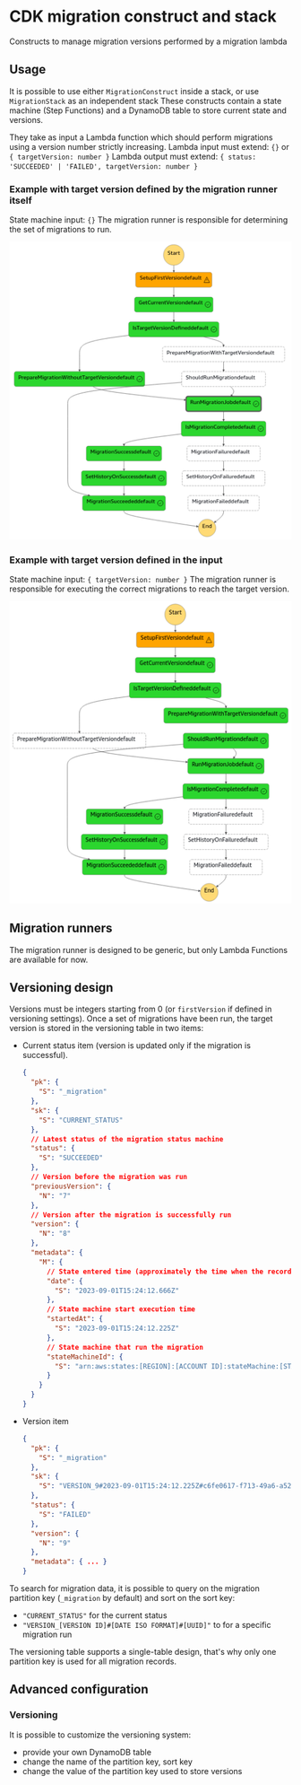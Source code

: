# CDK migration construct and stack

Constructs to manage migration versions performed by a migration lambda

## Usage

It is possible to use either `MigrationConstruct` inside a stack, or use `MigrationStack` as an independent stack
These constructs contain a state machine (Step Functions) and a DynamoDB table to store current state and versions.

They take as input a Lambda function which should perform migrations using a version number strictly increasing.
Lambda input must extend: `{}` or `{ targetVersion: number }`
Lambda output must extend: `{ status: 'SUCCEEDED' | 'FAILED', targetVersion: number }`

### Example with target version defined by the migration runner itself

State machine input: `{}`
The migration runner is responsible for determining the set of migrations to run.

![Target version defined by the migration runner itself](./docs/assets/migration-state-machine-auto-target-version.png)

### Example with target version defined in the input

State machine input: `{ targetVersion: number }`
The migration runner is responsible for executing the correct migrations to reach the target version.

![Target version defined in the state machine input](./docs/assets/migration-state-machine-target-version-in-input.png)

## Migration runners

The migration runner is designed to be generic, but only Lambda Functions are available for now.

## Versioning design

Versions must be integers starting from 0 (or `firstVersion` if defined in versioning settings).
Once a set of migrations have been run, the target version is stored in the versioning table in two items:

- Current status item (version is updated only if the migration is successful).

  ```json
  {
    "pk": {
      "S": "_migration"
    },
    "sk": {
      "S": "CURRENT_STATUS"
    },
    // Latest status of the migration status machine
    "status": {
      "S": "SUCCEEDED"
    },
    // Version before the migration was run
    "previousVersion": {
      "N": "7"
    },
    // Version after the migration is successfully run
    "version": {
      "N": "8"
    },
    "metadata": {
      "M": {
        // State entered time (approximately the time when the record is saved)
        "date": {
          "S": "2023-09-01T15:24:12.666Z"
        },
        // State machine start execution time
        "startedAt": {
          "S": "2023-09-01T15:24:12.225Z"
        },
        // State machine that run the migration
        "stateMachineId": {
          "S": "arn:aws:states:[REGION]:[ACCOUNT ID]:stateMachine:[STATE MACHINE ID]"
        }
      }
    }
  }
  ```

- Version item

  ```json
  {
    "pk": {
      "S": "_migration"
    },
    "sk": {
      "S": "VERSION_9#2023-09-01T15:24:12.225Z#c6fe0617-f713-49a6-a52e-89f9e3ca6efa"
    },
    "status": {
      "S": "FAILED"
    },
    "version": {
      "N": "9"
    },
    "metadata": { ... }
  }
  ```

To search for migration data, it is possible to query on the migration partition key (`_migration` by default) and sort on the sort key:

- `"CURRENT_STATUS"` for the current status
- `"VERSION_[VERSION ID]#[DATE ISO FORMAT]#[UUID]"` to for a specific migration run

The versioning table supports a single-table design, that's why only one partition key is used for all migration records.

## Advanced configuration

### Versioning

It is possible to customize the versioning system:

- provide your own DynamoDB table
- change the name of the partition key, sort key
- change the value of the partition key used to store versions

